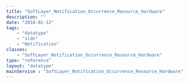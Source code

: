 ```yaml
---
title: "SoftLayer_Notification_Occurrence_Resource_Hardware"
description: ""
date: "2018-02-12"
tags:
    - "datatype"
    - "sldn"
    - "Notification"
classes:
    - "SoftLayer_Notification_Occurrence_Resource_Hardware"
type: "reference"
layout: "datatype"
mainService : "SoftLayer_Notification_Occurrence_Resource_Hardware"
---
```

